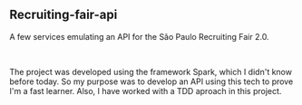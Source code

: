 ## Recruiting-fair-api

A few services emulating an API for the São Paulo Recruiting Fair 2.0.

<br>

The project was developed using the framework Spark, which I didn't know before today. So my purpose was to develop an API using this tech to prove I'm a fast learner. Also, I have worked with a TDD aproach in this project.
